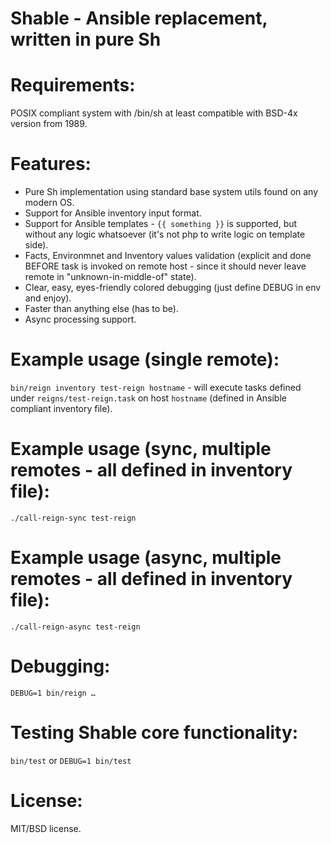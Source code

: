# Shable - Ansible replacement, written in pure Sh


# Requirements:
POSIX compliant system with /bin/sh at least compatible with BSD-4x version from 1989.


# Features:
* Pure Sh implementation using standard base system utils found on any modern OS.
* Support for Ansible inventory input format.
* Support for Ansible templates - `{{ something }}` is supported, but without any logic whatsoever (it's not php to write logic on template side).
* Facts, Environmnet and Inventory values validation (explicit and done BEFORE task is invoked on remote host - since it should never leave remote in "unknown-in-middle-of" state).
* Clear, easy, eyes-friendly colored debugging (just define DEBUG in env and enjoy).
* Faster than anything else (has to be).
* Async processing support.


# Example usage (single remote):
`bin/reign inventory test-reign hostname` - will execute tasks defined under `reigns/test-reign.task` on host `hostname` (defined in Ansible compliant inventory file).


# Example usage (sync, multiple remotes - all defined in inventory file):
`./call-reign-sync test-reign`


# Example usage (async, multiple remotes - all defined in inventory file):
`./call-reign-async test-reign`


# Debugging:
`DEBUG=1 bin/reign …`


# Testing Shable core functionality:
`bin/test` or `DEBUG=1 bin/test`


# License:
MIT/BSD license.
